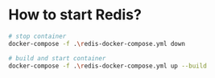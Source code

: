 # **How to start Redis?**

```bash
# stop container
docker-compose -f .\redis-docker-compose.yml down
```

```bash
# build and start container
docker-compose -f .\redis-docker-compose.yml up --build
```


